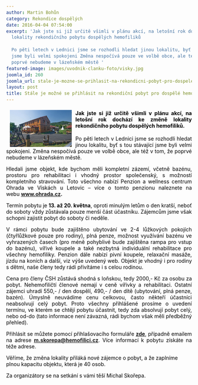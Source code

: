 ```yaml
---
author: Martin Bohůn
category: Rekondice dospělých
date: 2016-04-04 07:54:00
excerpt: 'Jak jste si již určitě všimli v plánu akcí, na letošní rok dochází ke změně
  lokality rekondičního pobytu dospělých hemofiliků

  Po pěti letech v Lednici jsme se rozhodli hledat jinou lokalitu, byť s tou stávající
  jsme byli velmi spokojeni Změna nespočívá pouze ve volbě obce, ale též v tom, že
  poprvé nebudeme v lázeňském městě '
featured-image: images/uvodnik-clanku-foto/visky.jpg
joomla_id: 260
joomla_url: stale-je-mozne-se-prihlasit-na-rekondicni-pobyt-pro-dospele-hemofiliky
layout: post
title: Stále je možné se přihlásit na rekondiční pobyt pro dospělé hemofiliky...
---
```


<h4 style="text-align: justify;"><img src="images/uvodnik-clanku-foto/visky.jpg" border="0" alt="Hemofilici" title="Ohrada u Letovic" width="168" height="100" style="float: left; margin-left: 10px; margin-right: 10px;" /><span style="font-size: 1em; color: #000000;">Jak jste si již určitě všimli v plánu akcí, na letošní rok dochází ke změně lokality rekondičního pobytu dospělých hemofiliků.</span></h4>
<p style="text-align: justify;"><span style="color: #000000;">Po pěti letech v Lednici jsme se rozhodli hledat jinou lokalitu, byť s tou stávající jsme byli velmi spokojeni. Změna nespočívá pouze ve volbě obce, ale též v tom, že poprvé nebudeme v lázeňském městě. </span></p>

<p style="text-align: justify;"><span style="color: #000000;"><span style="color: #000000;">Hledali jsme objekt, kde bychom měli kompletní zázemí, včetně bazénu, prostoru pro rehabilitaci i vhodný prostor společenský, s možností kompletního stravování. Toto všechno nabízí Penzion a wellness centrum Ohrada ve Vískách u Letovic – více o tomto penzionu naleznete na webu</span> <strong><a href="http://www.ohrada.cz/" target="_blank">www.ohrada.cz</a>.</strong></span></p>
<p style="text-align: justify;"><span style="color: #000000;">Termín pobytu je <strong>13. až 20. května</strong>, oproti minulým letům o den kratší, neboť do soboty vždy zůstávala pouze menší část účastníku. Zájemcům jsme však schopni zajistit pobyt do soboty či neděle.</span></p>
<p style="text-align: justify;"><span style="color: #000000;">V rámci pobytu bude zajištěno ubytování ve 2-4 lůžkových pokojích (čtyřlůžkové pouze pro rodiny), plná penze, možnost využívání bazénu ve vyhrazených časech (pro méně pohyblivé bude zajištěna rampa pro vstup do bazénu), vířivé koupele a také nezbytná individuální rehabilitace pro všechny hemofiliky. Penzion dále nabízí pivní koupele, relaxační masáže, jízdu na koních a další, viz výše uvedený web. Objekt je vhodný i pro rodiny s dětmi, naše členy tedy rádi přivítáme i s celou rodinou.</span></p>
<p style="text-align: justify;"><span style="color: #000000;">Cena pro členy ČSH zůstává shodná s loňskou, tedy 2000,- Kč za osobu za pobyt. Nehemofiličtí členové nemají v ceně vířivky a rehabilitaci. Ostatní zájemci uhradí 550,- / den dospělí, 490,- / den dítě (ubytování, plná penze, bazén). Úmyslně neuvádíme cenu celkovou, často někteří účastníci neabsolvují celý pobyt. Proto všechny přihlášené prosíme o uvedení termínu, ve kterém se chtějí pobytu účastnit, tedy zda absolvují pobyt celý, nebo od-do (tato informace není závazná, rádi bychom však měli předběžný přehled).</span></p>
<p style="text-align: justify;"><span style="color: #000000;">Přihlásit se můžete pomocí přihlašovacího formuláře</span> <a href="index.php/cs/?option=com_chronoforms&amp;chronoform=Deadline-tabor" title="Deadline"><strong>zde</strong></a>, <span style="color: #000000;">případně emailem na adrese</span> <strong><a href="mailto:m.skorepa@hemofilici.cz" target="_blank">m.skorepa@hemofilici.cz</a></strong>. <span style="color: #000000;">Více informací k pobytu získáte na téže adrese.</span></p>
<p><span style="color: #000000;">Věříme, že změna lokality přiláká nové zájemce o pobyt, a že zaplníme plnou kapacitu objektu, která je 40 osob.</span></p>
<p><span style="color: #000000;">Za organizátory se na setkání s vámi těší Michal Skořepa.</span></p>